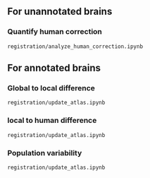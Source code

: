 ## For unannotated brains

### Quantify human correction
`registration/analyze_human_correction.ipynb`

## For annotated brains

### Global to local difference
`registration/update_atlas.ipynb`

### local to human difference
`registration/update_atlas.ipynb`

### Population variability
`registration/update_atlas.ipynb`

